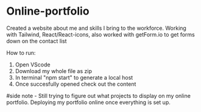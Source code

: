 # Online-portfolio
Created a website about me and skills I bring to the workforce.
Working with Tailwind, React/React-icons, also worked with getForm.io to get forms down on the contact list

How to run:
1. Open VScode 
2. Download my whole file as zip 
3. In terminal "npm start" to generate a local host
4. Once succesfully opened check out the content


#side note - Still trying to figure out what projects to display on my online portfolio. Deploying my portfolio online once everything is set up.



